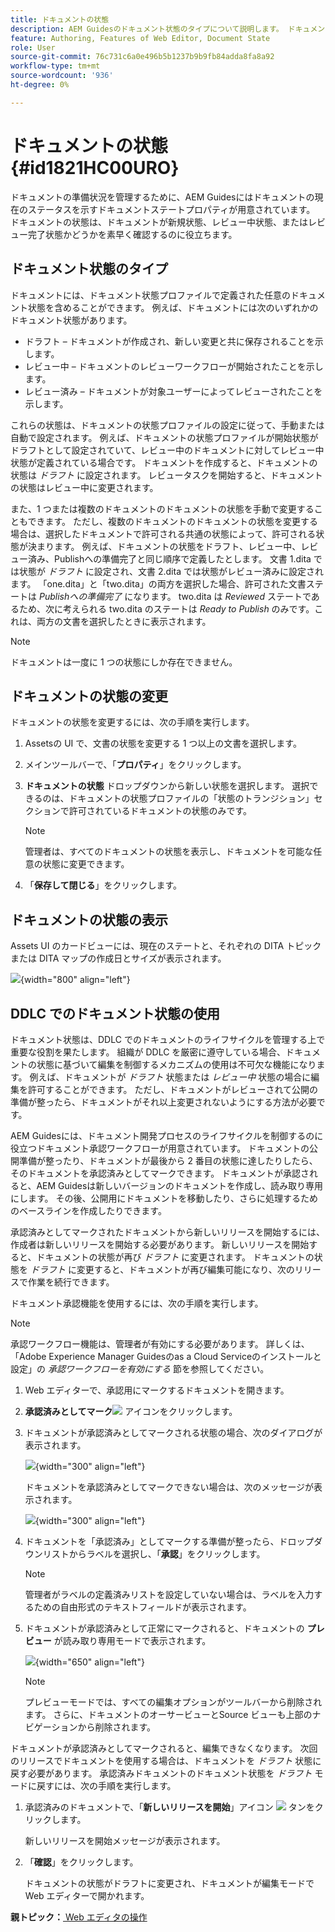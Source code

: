 ```yaml
---
title: ドキュメントの状態
description: AEM Guidesのドキュメント状態のタイプについて説明します。 ドキュメント状態を変更または表示する方法を理解し、DDLC でドキュメント状態を使用する。
feature: Authoring, Features of Web Editor, Document State
role: User
source-git-commit: 76c731c6a0e496b5b1237b9b9fb84adda8fa8a92
workflow-type: tm+mt
source-wordcount: '936'
ht-degree: 0%

---
```


# ドキュメントの状態 {#id1821HC00URO}

ドキュメントの準備状況を管理するために、AEM Guidesにはドキュメントの現在のステータスを示すドキュメントステートプロパティが用意されています。 ドキュメントの状態は、ドキュメントが新規状態、レビュー中状態、またはレビュー完了状態かどうかを素早く確認するのに役立ちます。

## ドキュメント状態のタイプ

ドキュメントには、ドキュメント状態プロファイルで定義された任意のドキュメント状態を含めることができます。 例えば、ドキュメントには次のいずれかのドキュメント状態があります。

- ドラフト – ドキュメントが作成され、新しい変更と共に保存されることを示します。
- レビュー中 – ドキュメントのレビューワークフローが開始されたことを示します。
- レビュー済み – ドキュメントが対象ユーザーによってレビューされたことを示します。

これらの状態は、ドキュメントの状態プロファイルの設定に従って、手動または自動で設定されます。 例えば、ドキュメントの状態プロファイルが開始状態がドラフトとして設定されていて、レビュー中のドキュメントに対してレビュー中状態が定義されている場合です。 ドキュメントを作成すると、ドキュメントの状態は *ドラフト* に設定されます。 レビュータスクを開始すると、ドキュメントの状態はレビュー中に変更されます。

また、1 つまたは複数のドキュメントのドキュメントの状態を手動で変更することもできます。 ただし、複数のドキュメントのドキュメントの状態を変更する場合は、選択したドキュメントで許可される共通の状態によって、許可される状態が決まります。 例えば、ドキュメントの状態をドラフト、レビュー中、レビュー済み、Publishへの準備完了と同じ順序で定義したとします。 文書 1.dita では状態が *ドラフト* に設定され、文書 2.dita では状態がレビュー済みに設定されます。 「one.dita」と「two.dita」の両方を選択した場合、許可された文書ステートは *Publishへの準備完了* になります。 two.dita は *Reviewed* ステートであるため、次に考えられる two.dita のステートは *Ready to Publish* のみです。これは、両方の文書を選択したときに表示されます。

>[!NOTE]
>
> ドキュメントは一度に 1 つの状態にしか存在できません。

## ドキュメントの状態の変更

ドキュメントの状態を変更するには、次の手順を実行します。

1. Assetsの UI で、文書の状態を変更する 1 つ以上の文書を選択します。
1. メインツールバーで、「**プロパティ**」をクリックします。
1. **ドキュメントの状態** ドロップダウンから新しい状態を選択します。 選択できるのは、ドキュメントの状態プロファイルの「状態のトランジション」セクションで許可されているドキュメントの状態のみです。

   >[!NOTE]
   >
   >管理者は、すべてのドキュメントの状態を表示し、ドキュメントを可能な任意の状態に変更できます。

1. 「**保存して閉じる**」をクリックします。

## ドキュメントの状態の表示

Assets UI のカードビューには、現在のステートと、それぞれの DITA トピックまたは DITA マップの作成日とサイズが表示されます。

![](images/document_state.png){width="800" align="left"}

## DDLC でのドキュメント状態の使用

ドキュメント状態は、DDLC でのドキュメントのライフサイクルを管理する上で重要な役割を果たします。 組織が DDLC を厳密に遵守している場合、ドキュメントの状態に基づいて編集を制御するメカニズムの使用は不可欠な機能になります。 例えば、ドキュメントが *ドラフト* 状態または *レビュー中* 状態の場合に編集を許可することができます。 ただし、ドキュメントがレビューされて公開の準備が整ったら、ドキュメントがそれ以上変更されないようにする方法が必要です。

AEM Guidesには、ドキュメント開発プロセスのライフサイクルを制御するのに役立つドキュメント承認ワークフローが用意されています。 ドキュメントの公開準備が整ったり、ドキュメントが最後から 2 番目の状態に達したりしたら、そのドキュメントを承認済みとしてマークできます。 ドキュメントが承認されると、AEM Guidesは新しいバージョンのドキュメントを作成し、読み取り専用にします。 その後、公開用にドキュメントを移動したり、さらに処理するためのベースラインを作成したりできます。

承認済みとしてマークされたドキュメントから新しいリリースを開始するには、作成者は新しいリリースを開始する必要があります。 新しいリリースを開始すると、ドキュメントの状態が再び *ドラフト* に変更されます。 ドキュメントの状態を *ドラフト* に変更すると、ドキュメントが再び編集可能になり、次のリリースで作業を続行できます。

ドキュメント承認機能を使用するには、次の手順を実行します。

>[!NOTE]
>
> 承認ワークフロー機能は、管理者が有効にする必要があります。 詳しくは、「Adobe Experience Manager Guidesのas a Cloud Serviceのインストールと設定」の *承認ワークフローを有効にする* 節を参照してください。

1. Web エディターで、承認用にマークするドキュメントを開きます。

1. **承認済みとしてマーク**![](images/mark_approve_icon.svg) アイコンをクリックします。

1. ドキュメントが承認済みとしてマークされる状態の場合、次のダイアログが表示されます。

   ![](images/mark-approved-correct-state.png){width="300" align="left"}

   ドキュメントを承認済みとしてマークできない場合は、次のメッセージが表示されます。

   ![](images/mark-approved-incorrect-state.png){width="300" align="left"}

1. ドキュメントを「承認済み」としてマークする準備が整ったら、ドロップダウンリストからラベルを選択し、「**承認**」をクリックします。

   >[!NOTE]
   >
   > 管理者がラベルの定義済みリストを設定していない場合は、ラベルを入力するための自由形式のテキストフィールドが表示されます。

1. ドキュメントが承認済みとして正常にマークされると、ドキュメントの **プレビュー** が読み取り専用モードで表示されます。

   ![](images/approved-doc-read-only.png){width="650" align="left"}

   >[!NOTE]
   >
   > プレビューモードでは、すべての編集オプションがツールバーから削除されます。 さらに、ドキュメントのオーサービューとSource ビューも上部のナビゲーションから削除されます。


ドキュメントが承認済みとしてマークされると、編集できなくなります。 次回のリリースでドキュメントを使用する場合は、ドキュメントを *ドラフト* 状態に戻す必要があります。 承認済みドキュメントのドキュメント状態を *ドラフト* モードに戻すには、次の手順を実行します。

1. 承認済みのドキュメントで、「**新しいリリースを開始**」アイコン ![](images/approved-restart-draft-mode-icon.svg) タンをクリックします。

   新しいリリースを開始メッセージが表示されます。

1. 「**確認**」をクリックします。

   ドキュメントの状態がドラフトに変更され、ドキュメントが編集モードで Web エディターで開かれます。


**親トピック：**[ Web エディタの操作 ](web-editor.md)
